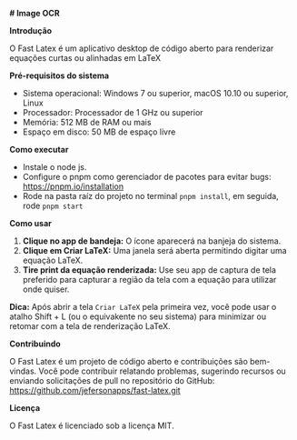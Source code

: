 **# Image OCR**

**Introdução**

O Fast Latex é um aplicativo desktop de código aberto para renderizar equações curtas ou alinhadas em LaTeX

**Pré-requisitos do sistema**

- Sistema operacional: Windows 7 ou superior, macOS 10.10 ou superior, Linux
- Processador: Processador de 1 GHz ou superior
- Memória: 512 MB de RAM ou mais
- Espaço em disco: 50 MB de espaço livre

**Como executar**

- Instale o node js.
- Configure o pnpm como gerenciador de pacotes para evitar bugs: https://pnpm.io/installation
- Rode na pasta raíz do projeto no terminal `pnpm install`, em seguida, rode `pnpm start`

**Como usar**

1. **Clique no app de bandeja:** O ícone aparecerá na banjeja do sistema.
2. **Clique em Criar LaTeX:** Uma janela será aberta permitindo digitar uma equação LaTeX.
3. **Tire print da equação renderizada:** Use seu app de captura de tela preferido para capturar a região da tela com a equação para utilizar onde quiser.

**Dica:** Após abrir a tela `Criar LaTeX` pela primeira vez, você pode usar o atalho Shift + L (ou o equivakente no seu sistema) para minimizar ou retomar com a tela de renderização LaTeX.

**Contribuindo**

O Fast Latex é um projeto de código aberto e contribuições são bem-vindas. Você pode contribuir relatando problemas, sugerindo recursos ou enviando solicitações de pull no repositório do GitHub: https://github.com/jefersonapps/fast-latex.git

**Licença**

O Fast Latex é licenciado sob a licença MIT.
